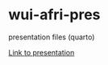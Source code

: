 # wui-afri-pres
presentation files (quarto)

[Link to presentation](https://raw.githack.com/CMLennon/wui-afri-pres/master/quarto-pres.html)
